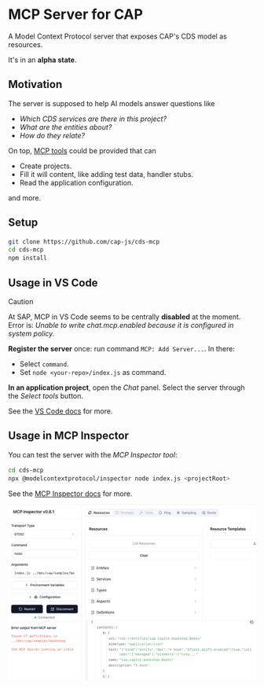 # MCP Server for CAP

A Model Context Protocol server that exposes CAP's CDS model as resources.

It's in an **alpha state**.

## Motivation

The server is supposed to help AI models answer questions like
- _Which CDS services are there in this project?_
- _What are the entities about?_
- _How do they relate?_

On top, [MCP tools](https://modelcontextprotocol.io/docs/concepts/tools) could be provided that can
- Create projects.
- Fill it will content, like adding test data, handler stubs.
- Read the application configuration.

and more.

## Setup

```sh
git clone https://github.com/cap-js/cds-mcp
cd cds-mcp
npm install
```

## Usage in VS Code

> [!CAUTION]
> At SAP, MCP in VS Code seems to be centrally **disabled** at the moment.
> Error is: _Unable to write chat.mcp.enabled because it is configured in system policy._

**Register the server** once: run command `MCP: Add Server...`. In there:
- Select `command`.
- Set `node <your-repo>/index.js` as command.

**In an application project**, open the _Chat_ panel.
Select the server through the _Select tools_ button.

See the [VS Code docs](https://code.visualstudio.com/docs/copilot/chat/mcp-servers) for more.

## Usage in MCP Inspector

You can test the server with the _MCP Inspector tool_:
```sh
cd cds-mcp
npx @modelcontextprotocol/inspector node index.js <projectRoot>
```

See the [MCP Inspector docs](https://modelcontextprotocol.io/docs/tools/inspector) for more.

![MCP Inspector](assets/MCP-Inspector.png)
